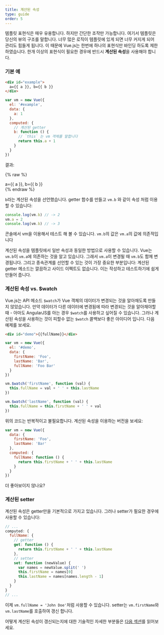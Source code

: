```yaml
---
title: 계산된 속성
type: guide
order: 5
---
```


템플릿 표현식은 매우 유용합니다. 하지만 간단한 조작만 가능합니다. 여기서 템플릿은 당신의 뷰의 구조를 말합니다. 너무 많은 로직이 템플릿에 있게 되면 너무 커지게 되어 관리도 힘들게 됩니다. 이 때문에 Vue.js는 한번에 하나의 표현식만 바인딩 하도록 제한하였습니다. 한개 이상의 표현식이 필요한 경우에 반드시 **계산된 속성**을 사용해야 합니다.

### 기본 예

``` html
<div id="example">
  a={{ a }}, b={{ b }}
</div>
```

``` js
var vm = new Vue({
  el: '#example',
  data: {
    a: 1
  },
  computed: {
    // 계산된 getter
    b: function () {
      // `this` 는 vm 객체를 말합니다
      return this.a + 1
    }
  }
})
```

결과:

{% raw %}
<div id="example" class="demo">
  a={{ a }}, b={{ b }}
</div>
<script>
var vm = new Vue({
  el: '#example',
  data: {
    a: 1
  },
  computed: {
    b: function () {
      return this.a + 1
    }
  }
})
</script>
{% endraw %}

`b`라는 계산된 속성을 선언했습니다. getter 함수를 만들고 `vm.b` 와 같이 속성 처럼 이용할 수 있습니다:

``` js
console.log(vm.b) // -> 2
vm.a = 2
console.log(vm.b) // -> 3
```

콘솔에서 vm을 이용해서 테스트 해 볼 수 있습니다. `vm.b`의 값은 `vm.a`의 값에 의존적입니다

계산된 속성을 템플릿에서 일반 속성과 동일한 방법으로 사용할 수 있습니다. Vue는 `vm.b`이 `vm.a`에 의존하는 것을 알고 있습니다. 그래서 `vm.a`이 변경될 때 `vm.b`도 함께 변경됩니다. 그리고 종속관계를 선언할 수 있는 것이 가장 중요한 부분입니다: 계산된 getter 메소드는 깔끔하고 사이드 이펙트도 없습니다. 이는 작성하고 테스트하기에 쉽게 만들어 줍니다.

### 계산된 속성 vs. $watch

Vue.js는  API 메소드 `$watch`가 Vue 객체의 데이터가 변경되는 것을 알아채도록 만들지 않았습니다. 만약 데이터가 다른 데이터에 변경됨에 따라 변경되는 것을 알아채야할 때 - 아마도 AngularJS를 아는 경우 `$watch`를 사용하고 싶어질 수 있습니다.  그러나 계산된 속성을 사용하는 것이 피할수 없는 `$watch` 콜백보다 좋은 아이디어 입니다. 다음 예제를 보세요.

``` html
<div id="demo">{{fullName}}</div>
```

``` js
var vm = new Vue({
  el: '#demo',
  data: {
    firstName: 'Foo',
    lastName: 'Bar',
    fullName: 'Foo Bar'
  }
})

vm.$watch('firstName', function (val) {
  this.fullName = val + ' ' + this.lastName
})

vm.$watch('lastName', function (val) {
  this.fullName = this.firstName + ' ' + val
})
```

위의 코드는 반복적이고 불필요합니다. 계산된 속성을 이용하는 버전을 보세요:

``` js
var vm = new Vue({
  data: {
    firstName: 'Foo',
    lastName: 'Bar'
  },
  computed: {
    fullName: function () {
      return this.firstName + ' ' + this.lastName
    }
  }
})
```

더 좋아보이지 않나요?

### 계산된 setter

계산된 속성은 getter만을 기본적으로 가지고 있습니다. 그러나 setter가 필요한 경우에 사용할 수 있습니다:

``` js
// ...
computed: {
  fullName: {
    // getter
    get: function () {
      return this.firstName + ' ' + this.lastName
    },
    // setter
    set: function (newValue) {
      var names = newValue.split(' ')
      this.firstName = names[0]
      this.lastName = names[names.length - 1]
    }
  }
}
// ...
```
이제 `vm.fullName = 'John Doe'`처럼 사용할 수 있습니다. setter는 `vm.firstName`와 `vm.lastName`를 호출하여 갱신 합니다.

어떻게 계산된 속성이 갱신되는지에 대한 기술적인 자세한 부분들은 [다음 섹션](reactivity.html#Inside-Computed-Properties)를 읽어보세요.
